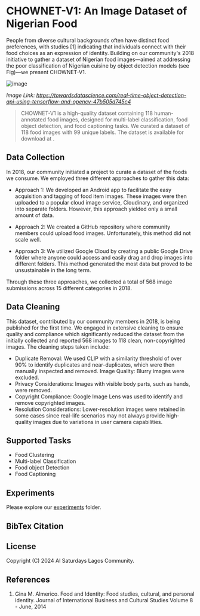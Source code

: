 # CHOWNET-V1: An Image Dataset of Nigerian Food

People from diverse cultural backgrounds often have distinct food preferences, with studies [1] indicating that individuals connect with their food choices as an expression of identity. Building on our community's 2018 initiative to gather a dataset of Nigerian food images—aimed at addressing the poor classification of Nigerian cuisine by object detection models (see Fig)—we present CHOWNET-V1. 

![image](https://github.com/user-attachments/assets/0bb7b77a-4da1-499d-9d27-22b654dd0f78)

*Image Link: https://towardsdatascience.com/real-time-object-detection-api-using-tensorflow-and-opencv-47b505d745c4*

> CHOWNET-V1 is a high-quality dataset containing 118 human-annotated food images, designed for multi-label classification, food object detection, and food captioning tasks. We curated a dataset of 118 food images with 99 unique labels. The dataset is available for download at <link>.

## Data Collection
In 2018, our community initiated a project to curate a dataset of the foods we consume. We employed three different approaches to gather this data:

- Approach 1: We developed an Android app to facilitate the easy acquisition and tagging of food item images. These images were then uploaded to a popular cloud image service, Cloudinary, and organized into separate folders. However, this approach yielded only a small amount of data.

- Approach 2: We created a GitHub repository where community members could upload food images. Unfortunately, this method did not scale well.

- Approach 3: We utilized Google Cloud by creating a public Google Drive folder where anyone could access and easily drag and drop images into different folders. This method generated the most data but proved to be unsustainable in the long term.

Through these three approaches, we collected a total of 568 image submissions across 15 different categories in 2018.


## Data Cleaning
This dataset, contributed by our community members in 2018, is being published for the first time. We engaged in extensive cleaning to ensure quality and compliance which significantly reduced the dataset from the initially collected and reported 568 images to 118 clean, non-copyrighted images. The cleaning steps taken include:

- Duplicate Removal: We used CLIP with a similarity threshold of over 90% to identify duplicates and near-duplicates, which were then manually inspected and removed.
Image Quality: Blurry images were excluded.
- Privacy Considerations: Images with visible body parts, such as hands, were removed.
- Copyright Compliance: Google Image Lens was used to identify and remove copyrighted images.
- Resolution Considerations: Lower-resolution images were retained in some cases since real-life scenarios may not always provide high-quality images due to variations in user camera capabilities.

## Supported Tasks
- Food Clustering
- Multi-label Classification
- Food object Detection
- Food Captioning

## Experiments
Please explore our [experiments](./experiments) folder.

## BibTex Citation


## License
Copyright (C) 2024 AI Saturdays Lagos Community.

<!-- CHOWNET is open dataset: you can redistribute it and/or modify it under the terms of the GNU Affero General Public License as published by the Free Software Foundation, either version 3 of the License, or (at your option) any later version.

CHOWNET is distributed in the hope that it will be useful, but WITHOUT ANY WARRANTY; without even the implied warranty of MERCHANTABILITY or FITNESS FOR A PARTICULAR PURPOSE. See the GNU Affero General Public License for more details.

You should have received a copy of the GNU Affero General Public License along with CHOWNET. If not, see https://www.gnu.org/licenses/.
-->

## References
1. Gina M. Almerico. Food and Identity: Food studies, cultural, and personal identity. Journal of International Business and Cultural Studies Volume 8 - June, 2014 	

